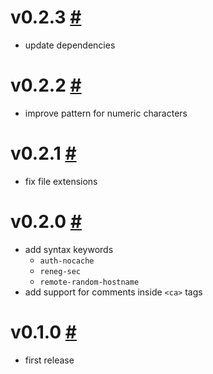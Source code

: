 # v0.2.3 [#](https://github.com/idleberg/vscode-openvpn/releases/tag/v0.2.3)

- update dependencies

# v0.2.2 [#](https://github.com/idleberg/vscode-openvpn/releases/tag/v0.2.2)

- improve pattern for numeric characters

# v0.2.1 [#](https://github.com/idleberg/vscode-openvpn/releases/tag/v0.2.1)

- fix file extensions

# v0.2.0 [#](https://github.com/idleberg/vscode-openvpn/releases/tag/v0.2.0)

- add syntax keywords
    - `auth-nocache`
    - `reneg-sec`
    - `remote-random-hostname`
- add support for comments inside `<ca>` tags

# v0.1.0 [#](https://github.com/idleberg/vscode-openvpn/releases/tag/v0.1.0)

- first release
